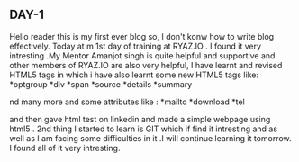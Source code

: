 ## DAY-1
Hello reader this is my first ever blog so, I don't konw how to write blog effectively.
Today at m 1st day of training at RYAZ.IO . I found it very intresting .My Mentor Amanjot singh is quite helpful and supportive and other members of RYAZ.IO are also very helpful,
I have learnt  and revised HTML5 tags in which i have also learnt some new HTML5 
tags like:
*optgroup
*div
*span
*source
*details
*summary

nd many more and some attributes like :
*mailto
*download
*tel

and then gave html test on linkedin and made a simple webpage using html5 . 2nd thing I started to learn is GIT which if find it intresting and as well as I am  facing some difficulties in it .I will continue learning it tomorrow.  I found all of it very intresting.